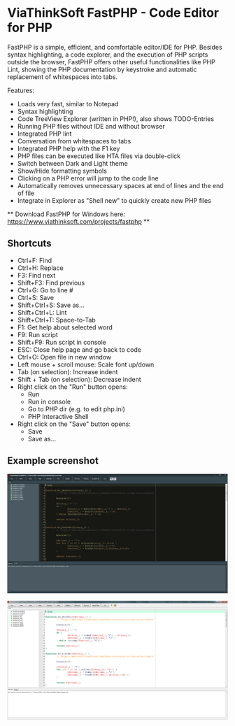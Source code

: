 # ViaThinkSoft FastPHP - Code Editor for PHP

FastPHP is a simple, efficient, and comfortable editor/IDE for PHP. Besides syntax highlighting, a code explorer, and the execution of PHP scripts outside the browser, FastPHP offers other useful functionalities like PHP Lint, showing the PHP documentation by keystroke and automatic replacement of whitespaces into tabs.

Features:
- Loads very fast, similar to Notepad
- Syntax highlighting
- Code TreeView Explorer (written in PHP!), also shows TODO-Entries
- Running PHP files without IDE and without browser
- Integrated PHP lint
- Conversation from whitespaces to tabs
- Integrated PHP help with the F1 key
- PHP files can be executed like HTA files via double-click
- Switch between Dark and Light theme
- Show/Hide formatting symbols
- Clicking on a PHP error will jump to the code line
- Automatically removes unnecessary spaces at end of lines and the end of file
- Integrate in Explorer as "Shell new" to quickly create new PHP files

** Download FastPHP for Windows here: https://www.viathinksoft.com/projects/fastphp **

## Shortcuts

- Ctrl+F: Find
- Ctrl+H: Replace
- F3: Find next
- Shift+F3: Find previous
- Ctrl+G: Go to line #
- Ctrl+S: Save
- Shift+Ctrl+S: Save as...
- Shift+Ctrl+L: Lint
- Shift+Ctrl+T: Space-to-Tab
- F1: Get help about selected word
- F9: Run script
- Shift+F9: Run script in console
- ESC: Close help page and go back to code
- Ctrl+O: Open file in new window
- Left mouse + scroll mouse: Scale font up/down
- Tab (on selection): Increase indent
- Shift + Tab (on selection): Decrease indent
- Right click on the "Run" button opens:
	* Run
	* Run in console
	* Go to PHP dir (e.g. to edit php.ini)
	* PHP Interactive Shell
- Right click on the "Save" button opens:
	* Save
	* Save as...

## Example screenshot

![Dark theme](ScreenshotDarkDesign.png)

![Light theme](ScreenshotLightDesign.png)
